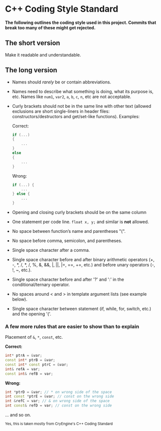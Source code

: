 # C++ Coding Style Standard

__The following outlines the coding style used in this project. 
Commits that break too many of these might get rejected.__

## The short version

Make it readable and understandable.

## The long version

* Names should *rarely* be or contain abbreviations.

* Names need to describe what something is doing, what its purpose is, etc. Names like `num1`, `var2`, `a`, `b`, `c`, `n`, etc are not acceptable.

* Curly brackets should not be in the same line with other text (allowed exclusions are short single-liners in header files: constructors/destructors and get/set-like functions). Examples:
    
    Correct:
    ```cpp
    if (...)
    {
        ...
    }
    else
    {
        ...
    }
    ```
    Wrong:
    ```cpp
    if (...) {
        ...
    } else {
        ...
    }
    ```
* Opening and closing curly brackets should be on the same column
* One statement per code line. `float x, y;` and similar is **not** allowed.
* No space between function’s name and parentheses "(".
* No space before comma, semicolon, and parentheses.
* Single space character after a comma.
* Single space character before and after binary arithmetic operators (+, -, *, /, *, /, %, &, &&, |, ||, |=, ==, +=, etc.) and before unary operators (-, !, ~, etc.).
* Single space character before and after '?' and ':' in the conditional/ternary operator.
* No spaces around < and > in template argument lists (see example below).
* Single space character between statement (if, while, for, switch, etc.) and the opening '('.

### A few more rules that are easier to show than to explain

Placement of `&`, `*`, `const`, etc.
    
**Correct:**
```cpp
int* ptrA = &var;
const int* ptrB = &var;
const int* const ptrC = &var;
int& refA = var;
const int& refB = var;
```
**Wrong:**
```cpp
int *ptrD = &var; // * on wrong side of the space
int const *ptrE = &var; // const on the wrong side
int &refC = var; // & on wrong side of the space
int const& refD = var; // const on the wrong side
```
... and so on.

<sub>Yes, this is taken mostly from CryEngine's C++ Coding Standard</sub>
